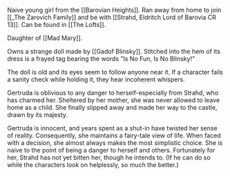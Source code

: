 Naive young girl from the [[Barovian Heights]]. Ran away from home to join [[_The Zarovich Family]] and be with [[Strahd, Eldritch Lord of Barovia CR 13]]. Can be found in [[The Lofts]].

Daughter of [[Mad Mary]].

Owns a strange doll made by [[Gadof Blinsky]]. Stitched into the hem of its dress is a frayed tag bearing the words "Is No Fun, Is No Blinsky!"

The doll is old and its eyes seem to follow anyone near it. If a character fails a sanity check while holding it, they hear incoherent whispers.

Gertruda is oblivious to any danger to herself-especially from Strahd, who has charmed her. Sheltered by her mother, she was never allowed to leave home as a child. She finally slipped away and made her way to the castle, drawn by its majesty.

Gertruda is innocent, and years spent as a shut-in have twisted her sense of reality. Consequently, she maintains a fairy-tale view of life. When faced with a decision, she almost always makes the most simplistic choice. She is naive to the point of being a danger to herself and others. Fortunately for her, Strahd has not yet bitten her, though he intends to. (If he can do so while the characters look on helplessly, so much the better.)

